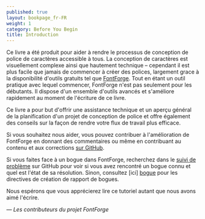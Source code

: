 ```yaml
---
published: true
layout: bookpage_fr-FR
weight: 1
category: Before You Begin
title: Introduction
---
```


Ce livre a été produit pour aider à rendre le processus de conception de police de caractères
accessible à tous. La conception de caractères est visuellement complexe ainsi que hautement 
technique &ndash; cependant il est plus facile que jamais de commencer à créer des polices, 
largement grace à la disponibilité d'outils gratuits tel que [FontForge]. Tout en étant un outil
pratique avec lequel commencer, FontForge n'est pas seulement pour les débutants. Il dispose
d'un ensemble d'outils avancés et s'améliore rapidement au moment de l'écriture de ce livre.


Ce livre a pour but d'offrir une assistance technique et un aperçu général de la planification
d'un projet de conception de police et offre également des conseils sur la façon de rendre votre
flux de travail plus efficace.

Si vous souhaitez nous aider, vous pouvez contribuer à l'amélioration de FontForge en donnant des
commentaires ou même en contribuant au contenu et aux corrections [sur GitHub].

Si vous faites face à un bogue dans FontForge, recherchez dans le [suivi de problème] sur GitHub pour
voir si vous avez rencontré un bogue connu et quel est l'état de sa résolution. Sinon, consultez [ici]
[bogue] pour les directives de création de rapport de bogues.

Nous espérons que vous apprécierez lire ce tutoriel autant que nous avons aimé l'écrire.

*&mdash; Les contributeurs du projet FontForge*

[FontForge]: http://fontforge.github.io/
[sur GitHub]: https://github.com/fontforge/designwithfontforge.com/
[suivi de problème]: https://github.com/fontforge/fontforge/issues
[bogue]: When_Things_Go_Wrong_With_Fontforge_Itself.html
